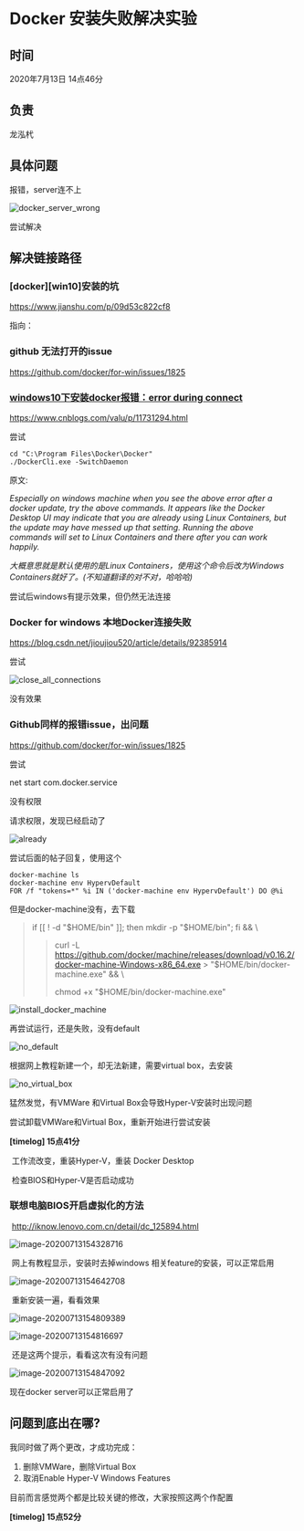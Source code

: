 # Docker 安装失败解决实验

## 时间

2020年7月13日 14点46分 

## 负责

龙泓杙

## 具体问题

报错，server连不上

![docker_server_wrong](Docker%20%E5%AE%89%E8%A3%85%E5%A4%B1%E8%B4%A5%E8%A7%A3%E5%86%B3%E5%AE%9E%E9%AA%8C.assets/docker_server_wrong.png)

尝试解决

## 解决链接路径

### [docker][win10]安装的坑

https://www.jianshu.com/p/09d53c822cf8

指向：

### github 无法打开的issue

https://github.com/docker/for-win/issues/1825

### [windows10下安装docker报错：error during connect](https://www.cnblogs.com/valu/p/11731294.html)

https://www.cnblogs.com/valu/p/11731294.html

尝试

```
cd "C:\Program Files\Docker\Docker"
./DockerCli.exe -SwitchDaemon
```

原文:

*Especially on windows machine when you see the above error after a docker update, try the above commands. It appears like the Docker Desktop UI may indicate that you are already using Linux Containers, but the update may have messed up that setting. Running the above commands will set to Linux Containers and there after you can work happily.*

*大概意思就是默认使用的是Linux Containers，使用这个命令后改为Windows Containers就好了。(不知道翻译的对不对，哈哈哈)*

尝试后windows有提示效果，但仍然无法连接

### Docker for windows 本地Docker连接失败

https://blog.csdn.net/jioujiou520/article/details/92385914

尝试

![close_all_connections](Docker%20%E5%AE%89%E8%A3%85%E5%A4%B1%E8%B4%A5%E8%A7%A3%E5%86%B3%E5%AE%9E%E9%AA%8C.assets/close_all_connections.png)

没有效果



### Github同样的报错issue，出问题

https://github.com/docker/for-win/issues/1825

尝试

net start com.docker.service

没有权限

请求权限，发现已经启动了

![already](Docker%20%E5%AE%89%E8%A3%85%E5%A4%B1%E8%B4%A5%E8%A7%A3%E5%86%B3%E5%AE%9E%E9%AA%8C.assets/already.png)

尝试后面的帖子回复，使用这个

```
docker-machine ls
docker-machine env HypervDefault
FOR /f "tokens=*" %i IN ('docker-machine env HypervDefault') DO @%i
```

但是docker-machine没有，去下载

> if [[ ! -d "$HOME/bin" ]]; then mkdir -p "$HOME/bin"; fi && \
>
> > curl -L https://github.com/docker/machine/releases/download/v0.16.2/docker-machine-Windows-x86_64.exe > "$HOME/bin/docker-machine.exe" && \
> >
> > chmod +x "$HOME/bin/docker-machine.exe"

![install_docker_machine](Docker%20%E5%AE%89%E8%A3%85%E5%A4%B1%E8%B4%A5%E8%A7%A3%E5%86%B3%E5%AE%9E%E9%AA%8C.assets/install_docker_machine.png)

再尝试运行，还是失败，没有default

![no_default](Docker%20%E5%AE%89%E8%A3%85%E5%A4%B1%E8%B4%A5%E8%A7%A3%E5%86%B3%E5%AE%9E%E9%AA%8C.assets/no_default.png)

根据网上教程新建一个，却无法新建，需要virtual box，去安装

![no_virtual_box](Docker%20%E5%AE%89%E8%A3%85%E5%A4%B1%E8%B4%A5%E8%A7%A3%E5%86%B3%E5%AE%9E%E9%AA%8C.assets/no_virtual_box.png)

猛然发觉，有VMWare 和Virtual Box会导致Hyper-V安装时出现问题

尝试卸载VMWare和Virtual Box，重新开始进行尝试安装

**[timelog] 15点41分**

​		工作流改变，重装Hyper-V，重装 Docker Desktop

​		检查BIOS和Hyper-V是否启动成功

### 		**联想电脑BIOS开启虚拟化的方法**

​			http://iknow.lenovo.com.cn/detail/dc_125894.html

![image-20200713154328716](Docker%20%E5%AE%89%E8%A3%85%E5%A4%B1%E8%B4%A5%E8%A7%A3%E5%86%B3%E5%AE%9E%E9%AA%8C.assets/image-20200713154328716.png)

​		网上有教程显示，安装时去掉windows 相关feature的安装，可以正常启用

![image-20200713154642708](Docker%20%E5%AE%89%E8%A3%85%E5%A4%B1%E8%B4%A5%E8%A7%A3%E5%86%B3%E5%AE%9E%E9%AA%8C.assets/image-20200713154642708.png)

​		重新安装一遍，看看效果

![image-20200713154809389](Docker%20%E5%AE%89%E8%A3%85%E5%A4%B1%E8%B4%A5%E8%A7%A3%E5%86%B3%E5%AE%9E%E9%AA%8C.assets/image-20200713154809389.png)

![image-20200713154816697](Docker%20%E5%AE%89%E8%A3%85%E5%A4%B1%E8%B4%A5%E8%A7%A3%E5%86%B3%E5%AE%9E%E9%AA%8C.assets/image-20200713154816697.png)

​		还是这两个提示，看看这次有没有问题

![image-20200713154847092](Docker%20%E5%AE%89%E8%A3%85%E5%A4%B1%E8%B4%A5%E8%A7%A3%E5%86%B3%E5%AE%9E%E9%AA%8C.assets/image-20200713154847092.png)

现在docker server可以正常启用了





## 问题到底出在哪?

我同时做了两个更改，才成功完成：

1. 删除VMWare，删除Virtual Box
2. 取消Enable Hyper-V Windows Features

目前而言感觉两个都是比较关键的修改，大家按照这两个作配置

**[timelog] 15点52分**













